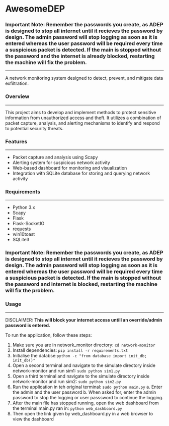 # AwesomeDEP

### Important Note: Remember the passwords you create, as ADEP is designed to stop all internet until it recieves the password by design. The admin password will stop logging as soon as it is entered whereas the user password will be required every time a suspicious packet is detected. If the main is stopped without the password and the internet is already blocked, restarting the machine will fix the problem.
-----------

A network monitoring system designed to detect, prevent, and mitigate data exfiltration.

### Overview
-----------

This project aims to develop and implement methods to protect sensitive information from unauthorized access and theft. It utilizes a combination of packet capture, analysis, and alerting mechanisms to identify and respond to potential security threats.

### Features
------------

* Packet capture and analysis using Scapy
* Alerting system for suspicious network activity
* Web-based dashboard for monitoring and visualization
* Integration with SQLite database for storing and querying network activity

### Requirements
------------

* Python 3.x
* Scapy
* Flask
* Flask-SocketIO
* requests
* win10toast
* SQLite3

### Important Note: Remember the passwords you create, as ADEP is designed to stop all internet until it recieves the password by design. The admin password will stop logging as soon as it is entered whereas the user password will be required every time a suspicious packet is detected. If the main is stopped without the password and internet is blocked, restarting the machine will fix the problem.


### Usage
------------
DISCLAIMER: **This will block your internet access untill an override/admin password is entered.**

To run the application, follow these steps:

1. Make sure you are in network_monitor directory: `cd network-monitor`
2. Install dependencies: `pip install -r requirements.txt`
3. Initialise the databse:`python -c "from database import init_db; init_db()"`
4. Open a second terminal and navigate to the simulate directory inside network-monitor and run sim1: `sudo python sim1.py`
5. Open a third terminal and navigate to the simulate directory inside network-monitor and run sim2: `sudo python sim2.py`
6. Run the application in teh original terminal: `sudo python main.py`
    a. Enter the admin and the user password
    b. When asked for, enter the admin password to stop the logging or user passsword to continue the logging.
7. After the main file has stopped running, open the web dashboard from the terminal main.py ran in: `python web_dashboard.py`
8. Then open the link given by web_dashboard.py in a web browser to view the dashboard
